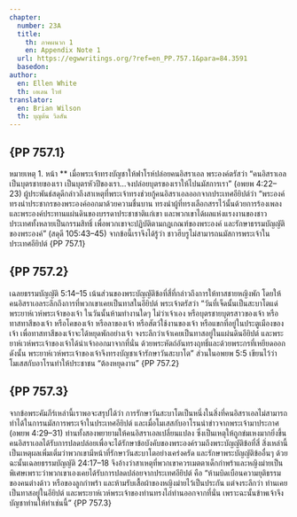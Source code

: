 ```yaml
---
chapter:
  number: 23A
  title:
    th: ภาคผนวก 1
    en: Appendix Note 1
  url: https://egwwritings.org/?ref=en_PP.757.1&para=84.3591
  basedon:
author:
  en: Ellen White
  th: เอเลน ไวท์
translator:
  en: Brian Wilson
  th: บุญต้น วิลสัน
---
```


## {PP 757.1}

หมายเหตุ 1. หน้า ** เมื่อพระเจ้าทรงบัญชาให้ฟาโรห์ปล่อยคนอิสราเอล พระองค์ตรัสว่า “คนอิสราเอลเป็นบุตรชายของเรา เป็นบุตรหัวปีของเรา…จงปล่อยบุตรของเราให้ไปนมัสการเรา” (อพยพ 4:22–23) ผู้ประพันธ์สดุดีกล่าวถึงสาเหตุที่พระเจ้าทรงช่วยกู้คนอิสราเอลออกจากประเทศอียิปต์ว่า “พระองค์ทรงนำประชากรของพระองค์ออกมาด้วยความชื่นบาน ทรงนำผู้ที่ทรงเลือกสรรไว้นั้นด้วยการร้องเพลง และพระองค์ประทานแผ่นดินของบรรดาประชาชาติแก่เขา และพวกเขาได้ผลแห่งแรงงานของชาวประเทศทั้งหลายเป็นกรรมสิทธิ์ เพื่อพวกเขาจะปฏิบัติตามกฎเกณฑ์ของพระองค์ และรักษาธรรมบัญญัติของพระองค์” (สดุดี 105:43–45) จากข้อนี้เราจึงได้รู้ว่า ชาวฮีบรูไม่สามารถนมัสการพระเจ้าในประเทศอียิปต์ {PP 757.1}

## {PP 757.2}

เฉลยธรรมบัญญัติ 5:14–15 เน้นส่วนของพระบัญญัติข้อที่สี่ที่กล่าวถึงการให้ทาสชายหญิงพัก โดยให้คนอิสราเอลระลึกถึงการที่พวกเขาเคยเป็นทาสในอียิปต์ พระเจ้าตรัสว่า “วันที่เจ็ดนั้นเป็นสะบาโตแด่พระยาห์เวห์พระเจ้าของเจ้า ในวันนั้นห้ามทำงานใดๆ ไม่ว่าเจ้าเอง หรือบุตรชายบุตรสาวของเจ้า หรือทาสทาสีของเจ้า หรือโคของเจ้า หรือลาของเจ้า หรือสัตว์ใช้งานของเจ้า หรือแขกที่อยู่ในประตูเมืองของเจ้า เพื่อทาสทาสีของเจ้าจะได้หยุดพักอย่างเจ้า จงระลึกว่าเจ้าเคยเป็นทาสอยู่ในแผ่นดินอียิปต์ และพระยาห์เวห์พระเจ้าของเจ้าได้นำเจ้าออกมาจากที่นั่น ด้วยพระหัตถ์อันทรงฤทธิ์และด้วยพระกรที่เหยียดออก ดังนั้น พระยาห์เวห์พระเจ้าของเจ้าจึงทรงบัญชาเจ้ารักษาวันสะบาโต” ส่วนในอพยพ 5:5 เขียนไว้ว่า โมเสสกับอาโรนทำให้ประชาชน “ต้องหยุดงาน” {PP 757.2}

## {PP 757.3}

จากข้อพระคัมภีร์เหล่านี้เราพอจะสรุปได้ว่า การรักษาวันสะบาโตเป็นหนึ่งในสิ่งที่คนอิสราเอลไม่สามารถทำได้ในการนมัสการพระเจ้าในประเทศอียิปต์ และเมื่อโมเสสกับอาโรนนำข่าวจากพระเจ้ามาประกาศ (อพยพ 4:29–31) ท่านทั้งสองพยายามให้คนอิสราเอลเปลี่ยนแปลง ซึ่งเป็นเหตุให้ถูกข่มเหงมากยิ่งขึ้น คนอิสราเอลได้รับการปลดปล่อยเพื่อจะได้รักษาข้อบังคับของพระองค์รวมถึงพระบัญญัติข้อที่สี่ สิ่งเหล่านี้เป็นเหตุผลเพิ่มเติ่มว่าพวกเขามีหน้าที่รักษาวันสะบาโตอย่างเคร่งครัด และรักษาพระบัญญัติข้ออื่นๆ ด้วย ฉะนั้นเฉลยธรรมบัญญัติ 24:17–18 จึงอ้างว่าสาเหตุที่พวกเขาควรเมตตาเด็กกำพร้าและหญิงม่ายเป็นพิเศษเพราะว่าพวกเขาเองเคยได้รับการปลดปล่อยจากประเทศอียิปต์ คือ “ห้ามบิดเบือนความยุติธรรมของคนต่างด้าว หรือของลูกกำพร้า และห้ามรับเสื้อผ้าของหญิงม่ายไว้เป็นประกัน แต่จงระลึกว่า ท่านเคยเป็นทาสอยู่ในอียิปต์ และพระยาห์เวห์พระเจ้าของท่านทรงไถ่ท่านออกจากที่นั่น เพราะฉะนั้นข้าพเจ้าจึงบัญชาท่านให้ทำเช่นนี้” {PP 757.3}
